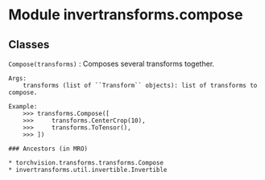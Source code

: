 Module invertransforms.compose
==============================

Classes
-------

`Compose(transforms)`
:   Composes several transforms together.
    
    Args:
        transforms (list of ``Transform`` objects): list of transforms to compose.
    
    Example:
        >>> transforms.Compose([
        >>>     transforms.CenterCrop(10),
        >>>     transforms.ToTensor(),
        >>> ])

    ### Ancestors (in MRO)

    * torchvision.transforms.transforms.Compose
    * invertransforms.util.invertible.Invertible